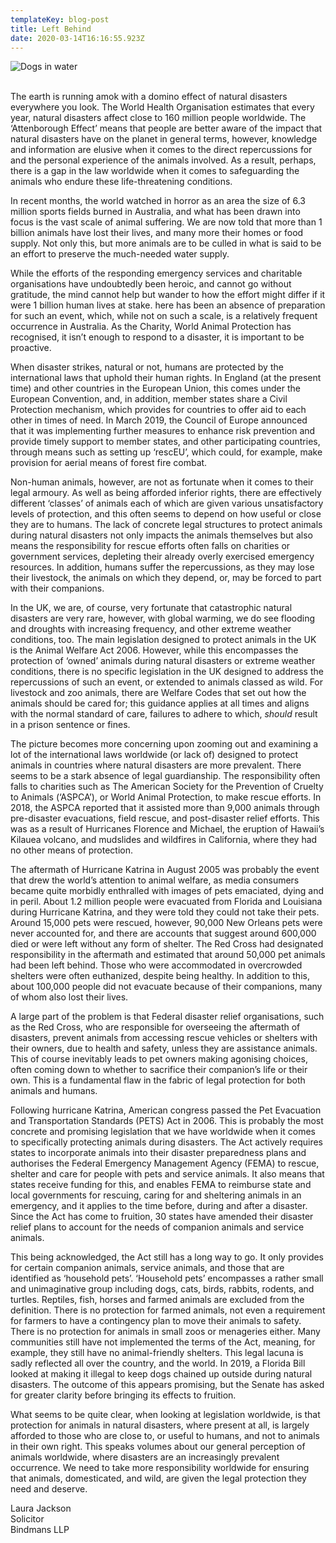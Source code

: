 ```yaml
---
templateKey: blog-post
title: Left Behind
date: 2020-03-14T16:16:55.923Z
---
```

![Dogs in water](/img/b17b2e2f-b89e-478f-a445-4e8f637e0d01.jpeg "Left Behind")

<!--StartFragment-->

\
The earth is running amok with a domino effect of natural disasters everywhere you look. The World Health Organisation estimates that every year, natural disasters affect close to 160 million people worldwide. The ‘Attenborough Effect’ means that people are better aware of the impact that natural disasters have on the planet in general terms, however, knowledge and information are elusive when it comes to the direct repercussions for and the personal experience of the animals involved. As a result, perhaps, there is a gap in the law worldwide when it comes to safeguarding the animals who endure these life-threatening conditions.

In recent months, the world watched in horror as an area the size of 6.3 million sports fields burned in Australia, and what has been drawn into focus is the vast scale of animal suffering. We are now told that more than 1 billion animals have lost their lives, and many more their homes or food supply. Not only this, but more animals are to be culled in what is said to be an effort to preserve the much-needed water supply.

While the efforts of the responding emergency services and charitable organisations have undoubtedly been heroic, and cannot go without gratitude, the mind cannot help but wander to how the effort might differ if it were 1 billion human lives at stake. here has been an absence of preparation for such an event, which, while not on such a scale, is a relatively frequent occurrence in Australia. As the Charity, World Animal Protection has recognised, it isn’t enough to respond to a disaster, it is important to be proactive.

When disaster strikes, natural or not, humans are protected by the international laws that uphold their human rights. In England (at the present time) and other countries in the European Union, this comes under the European Convention, and, in addition, member states share a Civil Protection mechanism, which provides for countries to offer aid to each other in times of need. In March 2019, the Council of Europe announced that it was implementing further measures to enhance risk prevention and provide timely support to member states, and other participating countries, through means such as setting up ‘rescEU’, which could, for example, make provision for aerial means of forest fire combat.

Non-human animals, however, are not as fortunate when it comes to their legal armoury. As well as being afforded inferior rights, there are effectively different ‘classes’ of animals each of which are given various unsatisfactory levels of protection, and this often seems to depend on how useful or close they are to humans. The lack of concrete legal structures to protect animals during natural disasters not only impacts the animals themselves but also means the responsibility for rescue efforts often falls on charities or government services, depleting their already overly exercised emergency resources. In addition, humans suffer the repercussions, as they may lose their livestock, the animals on which they depend, or, may be forced to part with their companions.

In the UK, we are, of course, very fortunate that catastrophic natural disasters are very rare, however, with global warming, we do see flooding and droughts with increasing frequency, and other extreme weather conditions, too. The main legislation designed to protect animals in the UK is the Animal Welfare Act 2006. However, while this encompasses the protection of ‘owned’ animals during natural disasters or extreme weather conditions, there is no specific legislation in the UK designed to address the repercussions of such an event, or extended to animals classed as wild. For livestock and zoo animals, there are Welfare Codes that set out how the animals should be cared for; this guidance applies at all times and aligns with the normal standard of care, failures to adhere to which, *should* result in a prison sentence or fines.

The picture becomes more concerning upon zooming out and examining a lot of the international laws worldwide (or lack of) designed to protect animals in countries where natural disasters are more prevalent. There seems to be a stark absence of legal guardianship. The responsibility often falls to charities such as The American Society for the Prevention of Cruelty to Animals (‘ASPCA’), or World Animal Protection, to make rescue efforts. In 2018, the ASPCA reported that it assisted more than 9,000 animals through pre-disaster evacuations, field rescue, and post-disaster relief efforts. This was as a result of Hurricanes Florence and Michael, the eruption of Hawaii’s Kilauea volcano, and mudslides and wildfires in California, where they had no other means of protection.

The aftermath of Hurricane Katrina in August 2005 was probably the event that drew the world’s attention to animal welfare, as media consumers became quite morbidly enthralled with images of pets emaciated, dying and in peril. About 1.2 million people were evacuated from Florida and Louisiana during Hurricane Katrina, and they were told they could not take their pets. Around 15,000 pets were rescued, however, 90,000 New Orleans pets were never accounted for, and there are accounts that suggest around 600,000 died or were left without any form of shelter. The Red Cross had designated responsibility in the aftermath and estimated that around 50,000 pet animals had been left behind. Those who were accommodated in overcrowded shelters were often euthanized, despite being healthy. In addition to this, about 100,000 people did not evacuate because of their companions, many of whom also lost their lives.

A large part of the problem is that Federal disaster relief organisations, such as the Red Cross, who are responsible for overseeing the aftermath of disasters, prevent animals from accessing rescue vehicles or shelters with their owners, due to health and safety, unless they are assistance animals. This of course inevitably leads to pet owners making agonising choices, often coming down to whether to sacrifice their companion’s life or their own. This is a fundamental flaw in the fabric of legal protection for both animals and humans.

Following hurricane Katrina, American congress passed the Pet Evacuation and Transportation Standards (PETS) Act in 2006. This is probably the most concrete and promising legislation that we have worldwide when it comes to specifically protecting animals during disasters. The Act actively requires states to incorporate animals into their disaster preparedness plans and authorises the Federal Emergency Management Agency (FEMA) to rescue, shelter and care for people with pets and service animals. It also means that states receive funding for this, and enables FEMA to reimburse state and local governments for rescuing, caring for and sheltering animals in an emergency, and it applies to the time before, during and after a disaster. Since the Act has come to fruition, 30 states have amended their disaster relief plans to account for the needs of companion animals and service animals.

This being acknowledged, the Act still has a long way to go. It only provides for certain companion animals, service animals, and those that are identified as ‘household pets’. ‘Household pets’ encompasses a rather small and unimaginative group including dogs, cats, birds, rabbits, rodents, and turtles. Reptiles, fish, horses and farmed animals are excluded from the definition. There is no protection for farmed animals, not even a requirement for farmers to have a contingency plan to move their animals to safety. There is no protection for animals in small zoos or menageries either. Many communities still have not implemented the terms of the Act, meaning, for example, they still have no animal-friendly shelters. This legal lacuna is sadly reflected all over the country, and the world. In 2019, a Florida Bill looked at making it illegal to keep dogs chained up outside during natural disasters. The outcome of this appears promising, but the Senate has asked for greater clarity before bringing its effects to fruition.

What seems to be quite clear, when looking at legislation worldwide, is that protection for animals in natural disasters, where present at all, is largely afforded to those who are close to, or useful to humans, and not to animals in their own right. This speaks volumes about our general perception of animals worldwide, where disasters are an increasingly prevalent occurrence. We need to take more responsibility worldwide for ensuring that animals, domesticated, and wild, are given the legal protection they need and deserve.

Laura Jackson\
Solicitor\
Bindmans LLP

<!--EndFragment-->